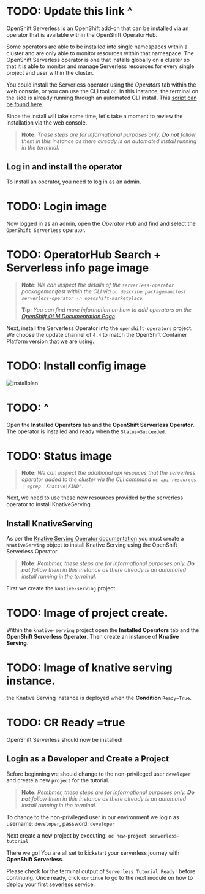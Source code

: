 [serverless-install-script]: https://github.com/btannous/learn-katacoda/blob/serverless/middleware/serverless/assets/01-prepare/install-serverless.bash
# TODO: Update this link ^
[olm-docs]: https://docs.openshift.com/container-platform/4.4/operators/olm-adding-operators-to-cluster.html
[serving-docs]: https://github.com/knative/serving-operator#the-knativeserving-custom-resource

OpenShift Serverless is an OpenShift add-on that can be installed via an operator that is available within the OpenShift OperatorHub.

Some operators are able to be installed into single namespaces within a cluster and are only able to monitor resources within that namespace.  The OpenShift Serverless operator is one that installs globally on a cluster so that it is able to monitor and manage Serverless resources for every single project and user within the cluster.

You could install the Serverless operator using the *Operators* tab within the web console, or you can use the CLI tool `oc`.  In this instance, the terminal on the side is already running through an automated CLI install.  This [script can be found here][serverless-install-script].

Since the install will take some time, let's take a moment to review the installation via the web console.

> **Note:** *These steps are for informational purposes only. **Do not** follow them in this instance as there already is an automated install running in the terminal.*

## Log in and install the operator
To install an operator, you need to log in as an admin.

# TODO: Login image

Now logged in as an admin, open the *Operator Hub* and find and select the `OpenShift Serverless` operator.

# TODO: OperatorHub Search + Serverless info page image

> **Note:** *We can inspect the details of the `serverless-operator` packagemanifest within the CLI via `oc describe packagemanifest serverless-operator -n openshift-marketplace`.*
>
> **Tip:** *You can find more information on how to add operators on the [OpenShift OLM Documentation Page][olm-docs].*

Next, install the Serverless Operator into the `openshift-operators` project.  We choose the update channel of `4.4` to match the OpenShift Container Platform version that we are using.

# TODO: Install config image
![installplan](/openshift/assets/middleware/serverless/01-prepare/installplan.png "Approve Install Plan")
# TODO: ^

Open the **Installed Operators** tab and the **OpenShift Serverless Operator**.  The operator is installed and ready when the `Status=Succeeded`.

# TODO: Status image

> **Note:** *We can inspect the additional api resouces that the serverless operator added to the cluster via the CLI command `oc api-resources | egrep 'Knative|KIND'`*.

Next, we need to use these new resources provided by the serverless operator to install KnativeServing.

## Install KnativeServing
As per the [Knative Serving Operator documentation][serving-docs] you must create a `KnativeServing` object to install Knative Serving using the OpenShift Serverless Operator.

> **Note:** *Rembmer, these steps are for informational purposes only. **Do not** follow them in this instance as there already is an automated install running in the terminal.*

First we create the `knative-serving` project.

# TODO: Image of project create.

Within the `knative-serving` project open the **Installed Operators** tab and the **OpenShift Serverless Operator**.  Then create an instance of **Knative Serving**.

# TODO: Image of knative serving instance.

the Knative Serving instance is deployed when the **Condition** `Ready=True`.

# TODO: CR Ready =true

OpenShift Serverless should now be installed!

## Login as a Developer and Create a Project
Before beginning we should change to the non-privileged user `developer` and create a new `project` for the tutorial.

> **Note:** *Rembmer, these steps are for informational purposes only. **Do not** follow them in this instance as there already is an automated install running in the terminal.*

To change to the non-privileged user in our environment we login as username: `developer`, password: `developer`

Next create a new project by executing: `oc new-project serverless-tutorial`

There we go! You are all set to kickstart your serverless journey with **OpenShift Serverless**. 

Please check for the terminal output of `Serverless Tutorial Ready!` before continuing.  Once ready, click `continue` to go to the next module on how to deploy your first severless service.
